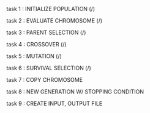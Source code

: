 task 1 : INITIALIZE POPULATION (/)

task 2 : EVALUATE CHROMOSOME (/)

task 3 : PARENT SELECTION (/)

task 4 : CROSSOVER (/)

task 5 : MUTATION (/)

task 6 : SURVIVAL SELECTION (/)

task 7 : COPY CHROMOSOME

task 8 : NEW GENERATION W/ STOPPING CONDITION

task 9 : CREATE INPUT, OUTPUT FILE
